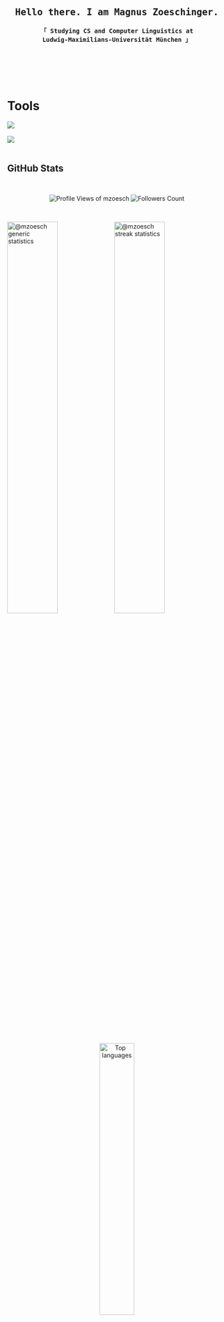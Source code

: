 [//]: #https://img.shields.io/badge/-<name>-<color>?style=<style>&logo=<logo>&logoColor=<logoColor>

<br />

<h2 align="center" style="display:flex; justify-content:center">
   <samp>
      Hello there. I am Magnus Zoeschinger.
   </samp>
</h2>
<h4 align="center", style="display:flex; justify-content:center">
   <samp>
      「 Studying CS and Computer Linguistics at
      <br/>
      <b>
         Ludwig-Maximilians-Universität München
      </b>
      」
   </samp>
</h4>

<br />
<br />
<br />
<br />

<h1>
  Tools
</h1>
<div style="display:flex; flex-direction:column;">
  <img src="https://skillicons.dev/icons?i=html,css,js,ts,react,nextjs,,python,fastapi,nginx">
  <br />
  <img src="https://skillicons.dev/icons?i=cmake,c,cpp,wasm,go,sqlite,unreal,,,java">
</div>

<br />

<!-- GitHub stats -->
<div display="flex", flex>
  <h2>GitHub Stats</h2>
</div>

<br />

<p align="center"> 
 <img
   alt="Profile Views of mzoesch"
   src="https://komarev.com/ghpvc/?username=mzoesch&label=Profile%20views&style=for-the-badge"
 />
 <image
   alt="Followers Count"
   src="https://img.shields.io/github/followers/mzoesch?style=for-the-badge"
 >
</p>

<br />

<p align="center>
   <a href="https://github.com/mzoesch?tab=repositories">
    <img
      src="https://github-readme-stats.vercel.app/api?username=mzoesch&show_icons=true&theme=jolly&hide_border=true&count_private=true"
      alt="@mzoesch generic statistics"
      width="48%"
    />
   </a>
   <a href="https://github.com/mzoesch">
    <img
      src="https://github-readme-streak-stats.herokuapp.com/?user=mzoesch&show_icons=true&theme=jolly&hide_border=true&count_private=true"
      alt="@mzoesch streak statistics"
      width="48%" 
    />
   </a>
</p>

<div align="center">
  <img
    alt="Top languages"
    src="https://github-readme-stats.vercel.app/api/top-langs?username=mzoesch&show_icons=true&theme=jolly&hide_border=true&count_private=true"
    width="40%"
  >
</div>

<p align="center">
  <img src="https://capsule-render.vercel.app/api?section=footer&type=waving&color=gradient&height=100"/>
</p>

<!-- External links -->
<div style="display:flex; flex-direction:column;">
  <h2>Links</h2>
</div>

[![website](https://img.shields.io/badge/website-000000?style=for-the-badge&logo=elasticstack&logoColor=white)](https://zoeschinger.com/about)
[![linkedin](https://img.shields.io/badge/linkedin-000000?style=for-the-badge&logoColor=white&logo=data:image/svg%2bxml;base64,PHN2ZyB4bWxucz0iaHR0cDovL3d3dy53My5vcmcvMjAwMC9zdmciIHZlcnNpb249IjEiIHdpZHRoPSI2MDAiIGhlaWdodD0iNjAwIj48cGF0aCBkPSJNMTI5IDExMWMtNTUgNC05MyA2Ni05MyA3OEwwIDM5OGMtMiA3MCAzNiA5MiA2OSA5MWgxYzc5IDAgODctNTcgMTMwLTEyOGgyMDFjNDMgNzEgNTAgMTI4IDEyOSAxMjhoMWMzMyAxIDcxLTIxIDY5LTkxbC0zNi0yMDljMC0xMi00MC03OC05OC03OGgtMTBjLTYzIDAtOTIgMzUtOTIgNDJIMjM2YzAtNy0yOS00Mi05Mi00MmgtMTV6IiBmaWxsPSIjZmZmIi8+PC9zdmc+)](https://linkedin.com/in/mzoesch)
[![github](https://img.shields.io/badge/gitHub-000000?style=for-the-badge&logo=github&logoColor=white)](https://github.com/mzoesch)
